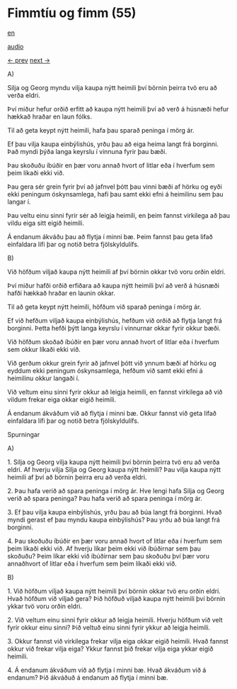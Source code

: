 # Fimmtíu og fimm (55)

[en](../en/story_55.md)

[audio](../audio/story_55.mp3)

[← prev](../is/story_54.md)
[next →](../is/story_56.md)

A\)

Silja og Georg myndu vilja kaupa nýtt heimili því börnin þeirra tvö eru
að verða eldri.

Því miður hefur orðið erfitt að kaupa nýtt heimili því að verð á húsnæði
hefur hækkað hraðar en laun fólks.

Til að geta keypt nýtt heimili, hafa þau sparað peninga í mörg ár.

Ef þau vilja kaupa einbýlishús, yrðu þau að eiga heima langt frá
borginni. Það myndi þýða langa keyrslu í vinnuna fyrir þau bæði.

Þau skoðuðu íbúðir en þær voru annað hvort of litlar eða í hverfum sem
þeim líkaði ekki við.

Þau gera sér grein fyrir því að jafnvel þótt þau vinni bæði af hörku og
eyði ekki peningum óskynsamlega, hafi þau samt ekki efni á heimilinu sem
þau langar í.

Þau veltu einu sinni fyrir sér að leigja heimili, en þeim fannst
virkilega að þau vildu eiga sitt eigið heimili.

Á endanum ákváðu þau að flytja í minni bæ. Þeim fannst þau geta lifað
einfaldara lífi þar og notið betra fjölskyldulífs.

B\)

Við höfðum viljað kaupa nýtt heimili af því börnin okkar tvö voru orðin
eldri.

Því miður hafði orðið erfiðara að kaupa nýtt heimili því að verð á
húsnæði hafði hækkað hraðar en launin okkar.

Til að geta keypt nýtt heimili, höfðum við sparað peninga í mörg ár.

Ef við hefðum viljað kaupa einbýlishús, hefðum við orðið að flytja langt
frá borginni. Þetta hefði þýtt langa keyrslu í vinnurnar okkar fyrir
okkur bæði.

Við höfðum skoðað íbúðir en þær voru annað hvort of litlar eða í hverfum
sem okkur líkaði ekki við.

Við gerðum okkur grein fyrir að jafnvel þótt við ynnum bæði af hörku og
eyddum ekki peningum óskynsamlega, hefðum við samt ekki efni á heimilinu
okkur langaði í.

Við veltum einu sinni fyrir okkur að leigja heimili, en fannst virkilega
að við vildum frekar eiga okkar eigið heimili.

Á endanum ákváðum við að flytja í minni bæ. Okkur fannst við geta lifað
einfaldara lífi þar og notið betra fjölskyldulífs.

Spurningar

A\)

1\. Silja og Georg vilja kaupa nýtt heimili því börnin þeirra tvö eru að
verða eldri. Af hverju vilja Silja og Georg kaupa nýtt heimili? Þau
vilja kaupa nýtt heimili af því að börnin þeirra eru að verða eldri.

2\. Þau hafa verið að spara peninga í mörg ár. Hve lengi hafa Silja og
Georg verið að spara peninga? Þau hafa verið að spara peninga í mörg ár.

3\. Ef þau vilja kaupa einbýlishús, yrðu þau að búa langt frá borginni.
Hvað myndi gerast ef þau myndu kaupa einbýlishús? Þau yrðu að búa langt
frá borginni.

4\. Þau skoðuðu íbúðir en þær voru annað hvort of litlar eða í hverfum
sem þeim líkaði ekki við. Af hverju líkar þeim ekki við íbúðirnar sem
þau skoðuðu? Þeim líkar ekki við íbúðirnar sem þau skoðuðu því þær voru
annaðhvort of litlar eða í hverfum sem þeim líkaði ekki við.

B\)

1\. Við höfðum viljað kaupa nýtt heimili því börnin okkar tvö eru orðin
eldri. Hvað höfðum við viljað gera? Þið höfðuð viljað kaupa nýtt heimili
því börnin ykkar tvö voru orðin eldri.

2\. Við veltum einu sinni fyrir okkur að leigja heimili. Hverju höfðum
við velt fyrir okkur einu sinni? Þið veltuð einu sinni fyrir ykkur að
leigja heimili.

3\. Okkur fannst við virkilega frekar vilja eiga okkar eigið heimili.
Hvað fannst okkur við frekar vilja eiga? Ykkur fannst þið frekar vilja
eiga ykkar eigið heimili.

4\. Á endanum ákváðum við að flytja í minni bæ. Hvað ákváðum við á
endanum? Þið ákváðuð á endanum að flytja í minni bæ.
